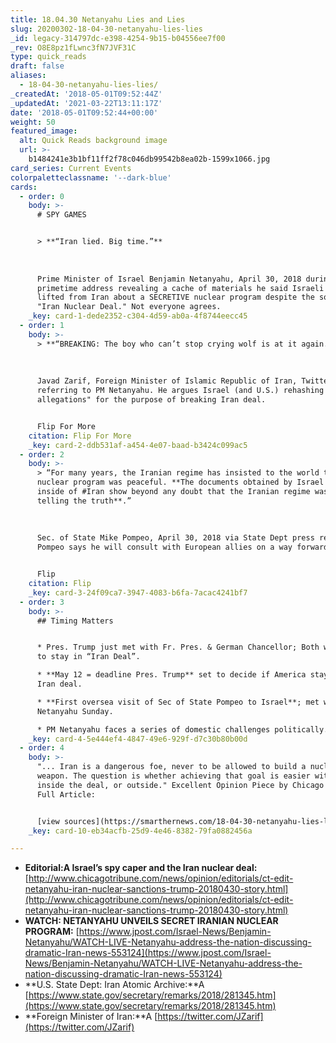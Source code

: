 ```yaml
---
title: 18.04.30 Netanyahu Lies and Lies
slug: 20200302-18-04-30-netanyahu-lies-lies
_id: legacy-314797dc-e398-4254-9b15-b04556ee7f00
_rev: O8E8pz1fLwnc3fN7JVF31C
type: quick_reads
draft: false
aliases:
  - 18-04-30-netanyahu-lies-lies/
_createdAt: '2018-05-01T09:52:44Z'
_updatedAt: '2021-03-22T13:11:17Z'
date: '2018-05-01T09:52:44+00:00'
weight: 50
featured_image:
  alt: Quick Reads background image
  url: >-
    b1484241e3b1bf11ff2f78c046db99542b8ea02b-1599x1066.jpg
card_series: Current Events
colorpaletteclassname: '--dark-blue'
cards:
  - order: 0
    body: >-
      # SPY GAMES


      > **“Iran lied. Big time.”**  
        
        
        
      Prime Minister of Israel Benjamin Netanyahu, April 30, 2018 during a
      primetime address revealing a cache of materials he said Israeli spies
      lifted from Iran about a SECRETIVE nuclear program despite the so-called
      "Iran Nuclear Deal." Not everyone agrees.
    _key: card-1-dede2352-c304-4d59-ab0a-4f8744eecc45
  - order: 1
    body: >-
      > **“BREAKING: The boy who can’t stop crying wolf is at it again.”**  
        
        
        
      Javad Zarif, Foreign Minister of Islamic Republic of Iran, Twitter,
      referring to PM Netanyahu. He argues Israel (and U.S.) rehashing "old
      allegations" for the purpose of breaking Iran deal.


      Flip For More
    citation: Flip For More
    _key: card-2-ddb531af-a454-4e07-baad-b3424c099ac5
  - order: 2
    body: >-
      > “For many years, the Iranian regime has insisted to the world that its
      nuclear program was peaceful. **The documents obtained by Israel from
      inside of #Iran show beyond any doubt that the Iranian regime was not
      telling the truth**.”  
        
        
        
      Sec. of State Mike Pompeo, April 30, 2018 via State Dept press release.
      Pompeo says he will consult with European allies on a way forward.


      Flip
    citation: Flip
    _key: card-3-24f09ca7-3947-4083-b6fa-7acac4241bf7
  - order: 3
    body: >-
      ## Timing Matters


      * Pres. Trump just met with Fr. Pres. & German Chancellor; Both want U.S.
      to stay in “Iran Deal”.

      * **May 12 = deadline Pres. Trump** set to decide if America stays in 2015
      Iran deal.

      * **First oversea visit of Sec of State Pompeo to Israel**; met with
      Netanyahu Sunday.

      * PM Netanyahu faces a series of domestic challenges politically.
    _key: card-4-5e444ef4-4847-49e6-929f-d7c30b80b00d
  - order: 4
    body: >-
      "... Iran is a dangerous foe, never to be allowed to build a nuclear
      weapon. The question is whether achieving that goal is easier with Tehran
      inside the deal, or outside." Excellent Opinion Piece by Chicago Tribune.
      Full Article:


      [view sources](https://smarthernews.com/18-04-30-netanyahu-lies-lies/)
    _key: card-10-eb34acfb-25d9-4e46-8382-79fa0882456a

---
```

* **Editorial:A Israel’s spy caper and the Iran nuclear deal:** [http://www.chicagotribune.com/news/opinion/editorials/ct-edit-netanyahu-iran-nuclear-sanctions-trump-20180430-story.html](http://www.chicagotribune.com/news/opinion/editorials/ct-edit-netanyahu-iran-nuclear-sanctions-trump-20180430-story.html)
* **WATCH: NETANYAHU UNVEILS SECRET IRANIAN NUCLEAR PROGRAM:** [https://www.jpost.com/Israel-News/Benjamin-Netanyahu/WATCH-LIVE-Netanyahu-address-the-nation-discussing-dramatic-Iran-news-553124](https://www.jpost.com/Israel-News/Benjamin-Netanyahu/WATCH-LIVE-Netanyahu-address-the-nation-discussing-dramatic-Iran-news-553124)
* **U.S. State Dept: Iran Atomic Archive:**A [https://www.state.gov/secretary/remarks/2018/281345.htm](https://www.state.gov/secretary/remarks/2018/281345.htm)
* **Foreign Minister of Iran:**A [https://twitter.com/JZarif](https://twitter.com/JZarif)
